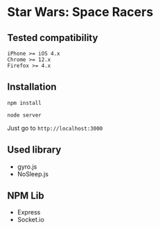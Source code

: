 # Star Wars: Space Racers

## Tested compatibility
    iPhone >= iOS 4.x
    Chrome >= 12.x
    Firefox >= 4.x

## Installation
```
npm install
```
```
node server
```
Just go to `http://localhost:3000`

## Used library
- gyro.js
- NoSleep.js

## NPM Lib
- Express
- Socket.io
